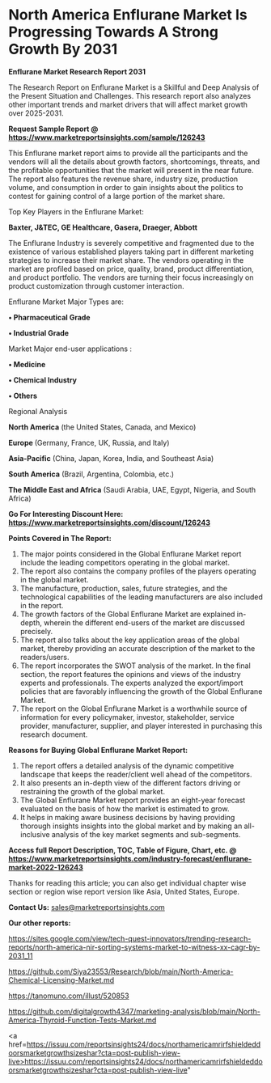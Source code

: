 # North America Enflurane Market Is Progressing Towards A Strong Growth By 2031

<strong>Enflurane Market Research Report 2031</strong>

The Research Report on Enflurane Market is a Skillful and Deep Analysis of the Present Situation and Challenges. This research report also analyzes other important trends and market drivers that will affect market growth over 2025-2031.

<strong>Request Sample Report @ <a href=https://www.marketreportsinsights.com/sample/126243>https://www.marketreportsinsights.com/sample/126243</a></strong>

This Enflurane market report aims to provide all the participants and the vendors will all the details about growth factors, shortcomings, threats, and the profitable opportunities that the market will present in the near future. The report also features the revenue share, industry size, production volume, and consumption in order to gain insights about the politics to contest for gaining control of a large portion of the market share.

Top Key Players in the Enflurane Market:

<strong>Baxter, J&TEC, GE Healthcare, Gasera, Draeger, Abbott</strong>

The Enflurane Industry is severely competitive and fragmented due to the existence of various established players taking part in different marketing strategies to increase their market share. The vendors operating in the market are profiled based on price, quality, brand, product differentiation, and product portfolio. The vendors are turning their focus increasingly on product customization through customer interaction.

Enflurane Market Major Types are:

<strong>• Pharmaceutical Grade

• Industrial Grade</strong>

Market Major end-user applications :

<strong>• Medicine

• Chemical Industry

• Others</strong>

Regional Analysis

</u><strong><b>North America</b></strong> (the United States, Canada, and Mexico)

<strong><b>Europe </b></strong>(Germany, France, UK, Russia, and Italy)

<strong><b>Asia-Pacific</b></strong> (China, Japan, Korea, India, and Southeast Asia)

<strong><b>South America</b></strong> (Brazil, Argentina, Colombia, etc.)

<strong><b>The Middle East and Africa</b></strong> (Saudi Arabia, UAE, Egypt, Nigeria, and South Africa)

<strong>Go For Interesting Discount Here: <a href=https://www.marketreportsinsights.com/discount/126243>https://www.marketreportsinsights.com/discount/126243</a></strong>

<strong>Points Covered in The Report:</strong>
<ol>
  <li>The major points considered in the Global Enflurane Market report include the leading competitors operating in the global market.</li>
  <li>The report also contains the company profiles of the players operating in the global market.</li>
  <li>The manufacture, production, sales, future strategies, and the technological capabilities of the leading manufacturers are also included in the report.</li>
  <li>The growth factors of the Global Enflurane Market are explained in-depth, wherein the different end-users of the market are discussed precisely.</li>
  <li>The report also talks about the key application areas of the global market, thereby providing an accurate description of the market to the readers/users.</li>
  <li>The report incorporates the SWOT analysis of the market. In the final section, the report features the opinions and views of the industry experts and professionals. The experts analyzed the export/import policies that are favorably influencing the growth of the Global Enflurane Market.</li>
  <li>The report on the Global Enflurane Market is a worthwhile source of information for every policymaker, investor, stakeholder, service provider, manufacturer, supplier, and player interested in purchasing this research document.</li>
</ol>
<strong>Reasons for Buying Global Enflurane Market Report:</strong>

<ol>
  <li>The report offers a detailed analysis of the dynamic competitive landscape that keeps the reader/client well ahead of the competitors.</li>
  <li>It also presents an in-depth view of the different factors driving or restraining the growth of the global market.</li>
  <li>The Global Enflurane Market report provides an eight-year forecast evaluated on the basis of how the market is estimated to grow.</li>
  <li>It helps in making aware business decisions by having providing thorough insights insights into the global market and by making an all-inclusive analysis of the key market segments and sub-segments.</li>
</ol>
<strong>Access full Report Description, TOC, Table of Figure, Chart, etc. @ <a href=https://www.marketreportsinsights.com/industry-forecast/enflurane-market-2022-126243>https://www.marketreportsinsights.com/industry-forecast/enflurane-market-2022-126243</a></strong>


Thanks for reading this article; you can also get individual chapter wise section or region wise report version like Asia, United States, Europe.

<strong>Contact Us:</strong>
sales@marketreportsinsights.com

<strong>Our other reports:</strong>

<a href=https://sites.google.com/view/tech-quest-innovators/trending-research-reports/north-america-nir-sorting-systems-market-to-witness-xx-cagr-by-2031_11>https://sites.google.com/view/tech-quest-innovators/trending-research-reports/north-america-nir-sorting-systems-market-to-witness-xx-cagr-by-2031_11</a>

<a href=https://github.com/Siya23553/Research/blob/main/North-America-Chemical-Licensing-Market.md>https://github.com/Siya23553/Research/blob/main/North-America-Chemical-Licensing-Market.md</a>

<a href=https://tanomuno.com/illust/520853>https://tanomuno.com/illust/520853</a>

<a href=https://github.com/digitalgrowth4347/marketing-analysis/blob/main/North-America-Thyroid-Function-Tests-Market.md>https://github.com/digitalgrowth4347/marketing-analysis/blob/main/North-America-Thyroid-Function-Tests-Market.md</a>

<a href=https://issuu.com/reportsinsights24/docs/northamericamrirfshieldeddoorsmarketgrowthsizeshar?cta=post-publish-view-live>https://issuu.com/reportsinsights24/docs/northamericamrirfshieldeddoorsmarketgrowthsizeshar?cta=post-publish-view-live</a>"
